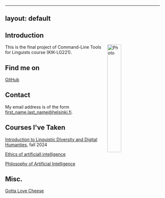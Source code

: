 
---
layout: default
---

## Introduction

<img src="assets/images/me.jpg" alt="Photo" hspace="20" width="30%" align="right"/> This is the final project of Command-Line Tools for Linguists course (KIK-LG221). 

## Find me on

[GitHub](https://github.com/katja-cmd)

## Contact

My email address is of the form first_name.last_name@helsinki.fi. 

## Courses I've Taken

[Introduction to Linquistic DIversity and Digital Humanties](hhttps://studies.helsinki.fi/kurssit/toteutus/hy-opt-cur-2425-9df97501-21e6-4b8d-9de4-e91303f2ff71/LDA-301), fall 2024

[Ethics of artificiall intelligence](https://studies.helsinki.fi/kurssit/toteutus/hy-opt-cur-2324-e5f774f1-ddd7-4890-be4f-d9501d462795/LDA-C505)

[Philosophy of Artificial Intelligence ](https://studies.helsinki.fi/kurssit/toteutus/hy-opt-cur-2324-9fbc2bee-b638-41ea-ac53-35dc54b1515a/LDA-C307)

[]()

[]()

[]()

[]()

[]()

[]()


## Misc. 

[Gotta Love Cheese](https://en.wikipedia.org/wiki/Cheese) 
